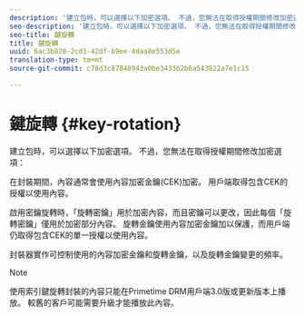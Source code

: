 ```yaml
---
description: '建立包時，可以選擇以下加密選項。 不過，您無法在取得授權期間修改加密選項 '
seo-description: '建立包時，可以選擇以下加密選項。 不過，您無法在取得授權期間修改加密選項 '
seo-title: 鍵旋轉
title: 鍵旋轉
uuid: 6ac3b828-2cd1-42df-b9ee-4daa8e553d5e
translation-type: tm+mt
source-git-commit: c78d3c87848943a0be3433b2b6a543822a7e1c15

---
```



# 鍵旋轉 {#key-rotation}

建立包時，可以選擇以下加密選項。 不過，您無法在取得授權期間修改加密選項：

在封裝期間，內容通常會使用內容加密金鑰(CEK)加密。 用戶端取得包含CEK的授權以使用內容。

啟用密鑰旋轉時，「旋轉密鑰」用於加密內容，而且密鑰可以更改，因此每個「旋轉密鑰」僅用於加密部分內容。 旋轉金鑰使用內容加密金鑰加以保護，而用戶端仍取得包含CEK的單一授權以使用內容。

封裝器實作可控制使用的內容加密金鑰和旋轉金鑰，以及旋轉金鑰變更的頻率。

>[!NOTE]
>
>使用索引鍵旋轉封裝的內容只能在Primetime DRM用戶端3.0版或更新版本上播放。 較舊的客戶可能需要升級才能播放此內容。